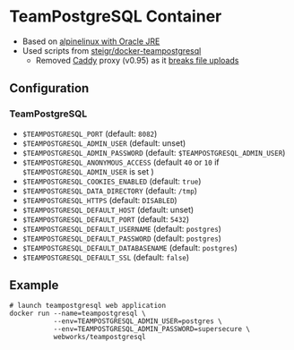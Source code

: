 # TeamPostgreSQL Container

- Based on [alpinelinux with Oracle JRE](http://hub.docker.com/r/anapsix/alpine-java)
- Used scripts from [steigr/docker-teampostgresql](https://github.com/steigr/docker-teampostgresql)
	- Removed [Caddy](https://github.com/caddyserver/caddy) proxy (v0.95) as it [breaks file uploads](https://github.com/caddyserver/caddy/issues/1480)

## Configuration

### TeamPostgreSQL
* `$TEAMPOSTGRESQL_PORT` (default: `8082`)
* `$TEAMPOSTGRESQL_ADMIN_USER` (default: unset)
* `$TEAMPOSTGRESQL_ADMIN_PASSWORD` (default: `$TEAMPOSTGRESQL_ADMIN_USER`)
* `$TEAMPOSTGRESQL_ANONYMOUS_ACCESS` (default `40` or `10` if `$TEAMPOSTGRESQL_ADMIN_USER` is set )
* `$TEAMPOSTGRESQL_COOKIES_ENABLED` (default: `true`)
* `$TEAMPOSTGRESQL_DATA_DIRECTORY` (default: `/tmp`)
* `$TEAMPOSTGRESQL_HTTPS` (default: `DISABLED`)
* `$TEAMPOSTGRESQL_DEFAULT_HOST` (default: unset)
* `$TEAMPOSTGRESQL_DEFAULT_PORT` (default: `5432`)
* `$TEAMPOSTGRESQL_DEFAULT_USERNAME` (default: `postgres`)
* `$TEAMPOSTGRESQL_DEFAULT_PASSWORD` (default: `postgres`)
* `$TEAMPOSTGRESQL_DEFAULT_DATABASENAME` (default: `postgres`)
* `$TEAMPOSTGRESQL_DEFAULT_SSL` (default: `false`)


## Example

```shell
# launch teampostgresql web application
docker run --name=teampostgresql \
           --env=TEAMPOSTGRESQL_ADMIN_USER=postgres \
           --env=TEAMPOSTGRESQL_ADMIN_PASSWORD=supersecure \
           webworks/teampostgresql
```